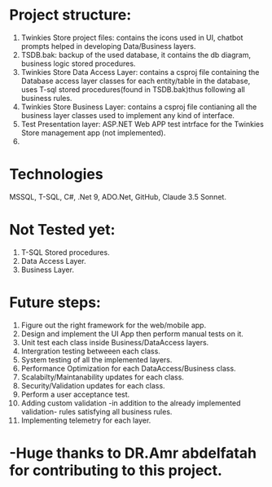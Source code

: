 # Project structure:
1. Twinkies Store project files: contains the icons used in UI, chatbot prompts helped in developing Data/Business layers.
2. TSDB.bak: backup of the used database, it contains the db diagram, business logic stored procedures.
3. Twinkies Store Data Access Layer: contains a csproj file containing the Database access layer classes for each entity/table in the database, uses T-sql stored procedures(found in TSDB.bak)thus following all business rules.
4. Twinkies Store Business Layer: contains a csproj file contianing all the business layer classes used to implement any kind of interface.
5. Test Presentation layer: ASP.NET Web APP test intrface for the Twinkies Store management app (not implemented).
6. 
# Technologies
MSSQL, T-SQL, C#, .Net 9, ADO.Net, GitHub, Claude 3.5 Sonnet.

# Not Tested yet:
1. T-SQL Stored procedures. 
2. Data Access Layer.
3. Business Layer.

# Future steps:
1. Figure out the right framework for the web/mobile app.
2. Design and implement the UI App then perform manual tests on it.
3. Unit test each class inside Business/DataAccess layers.
4. Intergration testing betweeen each class.
5. System testing of all the implemented layers.
6. Performance Optimization for each DataAccess/Business class.
7. Scalabilty/Maintanability updates for each class.
8. Security/Validation updates for each class.
9. Perform a user acceptance test.
10. Adding custom validation -in addition to the already implemented validation- rules satisfying all business rules.
11. Implementing telemetry for each layer.


# -Huge thanks to DR.Amr abdelfatah for contributing to this project. 
